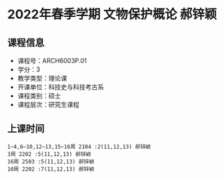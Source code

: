# 2022年春季学期 文物保护概论 郝锌颖






## 课程信息

- 课程号：ARCH6003P.01
- 学分：3
- 教学类型：理论课
- 开课单位：科技史与科技考古系
- 课程类别：硕士
- 课程层次：研究生课程

## 上课时间

```
1~4,6~10,12~13,15~16周 2104 :2(11,12,13) 郝锌颖
3周 2202 :5(11,12,13) 郝锌颖
16周 2503 :5(11,12,13) 郝锌颖
10周 2202 :7(11,12,13) 郝锌颖
```

